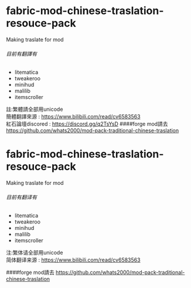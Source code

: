 # fabric-mod-chinese-traslation-resouce-pack
Making traslate for mod<br>
###### 目前有翻譯有
* litematica
* tweakeroo
* minihud
* malilib
* itemscroller<br>

註:繁體請全部用unicode<br>
簡體翻譯來源 : https://www.bilibili.com/read/cv6583563<br>
紅石論壇discored : https://discord.gg/q2TsYsD
####forge mod請去 https://github.com/whats2000/mod-pack-traditional-chinese-traslation

#  fabric-mod-chinese-traslation-resouce-pack
Making traslate for mod<br>
###### 目前有翻译有
* litematica
* tweakeroo
* minihud
* malilib
* itemscroller<br>

注:繁体请全部用unicode<br>
简体翻译来源 : https://www.bilibili.com/read/cv6583563

####forge mod請去 https://github.com/whats2000/mod-pack-traditional-chinese-traslation

